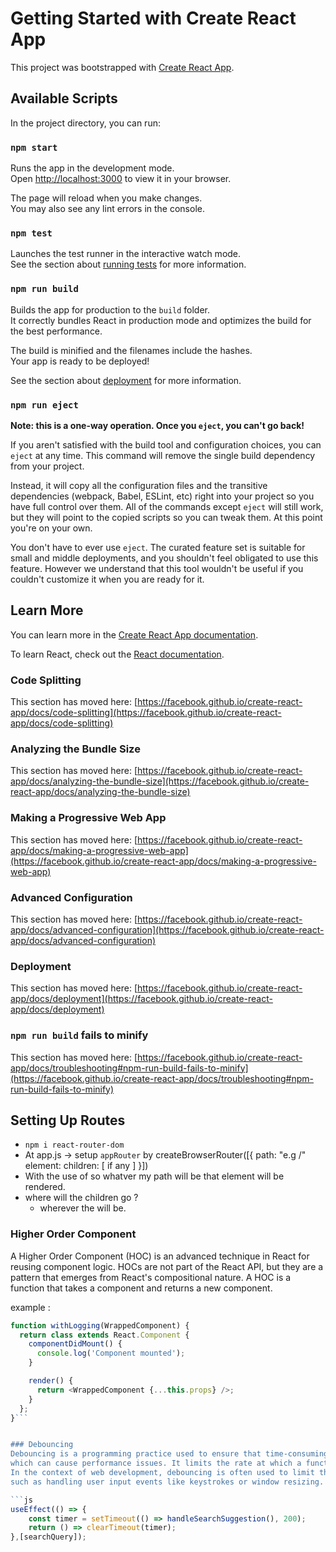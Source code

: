 # Getting Started with Create React App

This project was bootstrapped with [Create React App](https://github.com/facebook/create-react-app).

## Available Scripts

In the project directory, you can run:

### `npm start`

Runs the app in the development mode.\
Open [http://localhost:3000](http://localhost:3000) to view it in your browser.

The page will reload when you make changes.\
You may also see any lint errors in the console.

### `npm test`

Launches the test runner in the interactive watch mode.\
See the section about [running tests](https://facebook.github.io/create-react-app/docs/running-tests) for more information.

### `npm run build`

Builds the app for production to the `build` folder.\
It correctly bundles React in production mode and optimizes the build for the best performance.

The build is minified and the filenames include the hashes.\
Your app is ready to be deployed!

See the section about [deployment](https://facebook.github.io/create-react-app/docs/deployment) for more information.

### `npm run eject`

**Note: this is a one-way operation. Once you `eject`, you can't go back!**

If you aren't satisfied with the build tool and configuration choices, you can `eject` at any time. This command will remove the single build dependency from your project.

Instead, it will copy all the configuration files and the transitive dependencies (webpack, Babel, ESLint, etc) right into your project so you have full control over them. All of the commands except `eject` will still work, but they will point to the copied scripts so you can tweak them. At this point you're on your own.

You don't have to ever use `eject`. The curated feature set is suitable for small and middle deployments, and you shouldn't feel obligated to use this feature. However we understand that this tool wouldn't be useful if you couldn't customize it when you are ready for it.

## Learn More

You can learn more in the [Create React App documentation](https://facebook.github.io/create-react-app/docs/getting-started).

To learn React, check out the [React documentation](https://reactjs.org/).

### Code Splitting

This section has moved here: [https://facebook.github.io/create-react-app/docs/code-splitting](https://facebook.github.io/create-react-app/docs/code-splitting)

### Analyzing the Bundle Size

This section has moved here: [https://facebook.github.io/create-react-app/docs/analyzing-the-bundle-size](https://facebook.github.io/create-react-app/docs/analyzing-the-bundle-size)

### Making a Progressive Web App

This section has moved here: [https://facebook.github.io/create-react-app/docs/making-a-progressive-web-app](https://facebook.github.io/create-react-app/docs/making-a-progressive-web-app)

### Advanced Configuration

This section has moved here: [https://facebook.github.io/create-react-app/docs/advanced-configuration](https://facebook.github.io/create-react-app/docs/advanced-configuration)

### Deployment

This section has moved here: [https://facebook.github.io/create-react-app/docs/deployment](https://facebook.github.io/create-react-app/docs/deployment)

### `npm run build` fails to minify

This section has moved here: [https://facebook.github.io/create-react-app/docs/troubleshooting#npm-run-build-fails-to-minify](https://facebook.github.io/create-react-app/docs/troubleshooting#npm-run-build-fails-to-minify)



## Setting Up Routes

- `npm i react-router-dom`
- At app.js -> setup `appRouter`  by createBrowserRouter([{
    path: "e.g /"
    element: <ElementToRender/>
    children: [
        if any
    ]
}])
- With the use of <RouterProvider router={appRouter}/>
    so whatver my path will be that element will be rendered.
- where will the children go ?
    - wherever the <Outlet/> will be.



### Higher Order Component

A Higher Order Component (HOC) is an advanced technique in React for reusing component logic.
HOCs are not part of the React API, but they are a pattern that emerges from React's compositional nature.
A HOC is a function that takes a component and returns a new component.

example :
```js
function withLogging(WrappedComponent) {
  return class extends React.Component {
    componentDidMount() {
      console.log('Component mounted');
    }

    render() {
      return <WrappedComponent {...this.props} />;
    }
  };
}```


### Debouncing
Debouncing is a programming practice used to ensure that time-consuming tasks do not fire so often,
which can cause performance issues. It limits the rate at which a function can fire.
In the context of web development, debouncing is often used to limit the rate at which a function is executed,
such as handling user input events like keystrokes or window resizing.

```js
useEffect(() => {
    const timer = setTimeout(() => handleSearchSuggestion(), 200);
    return () => clearTimeout(timer);
},[searchQuery]);
```
